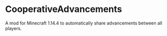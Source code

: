 # CooperativeAdvancements
A mod for Minecraft 1.14.4 to automatically share advancements between all players.
